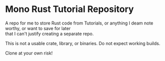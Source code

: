 # Mono Rust Tutorial Repository

A repo for me to store Rust code from Tutorials, or anything I deam note worthy, or want to save for later  
that I can't justify creating a separate repo.

This is not a usable crate, library, or binaries. Do not expect working builds.

Clone at your own risk!
